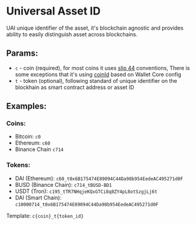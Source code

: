 # Universal Asset ID

UAI unique identifier of the asset, it's blockchain agnostic and provides ability to easily distinguish asset across blockchains. 

## Params:

- `c` - coin (required), for most coins it uses [slip 44](https://github.com/satoshilabs/slips/blob/master/slip-0044.md) conventions, There is some exceptions that it's using [coinId](https://github.com/trustwallet/wallet-core/blob/master/coins.json#L1472) based on Wallet Core config
- `t` - token (optional), following standard of unique identifier on the blockhain as smart contract address or asset ID

## Examples:

### Coins:

- Bitcoin: `c0`
- Ethereum: `c60`
- Binance Chain `c714`

### Tokens:

- DAI (Ethereum): `c60_t0x6B175474E89094C44Da98b954EedeAC495271d0F`
- BUSD (Binance Chain): `c714_tBUSD-BD1`
- USDT (Tron): `c195_tTR7NHqjeKQxGTCi8q8ZY4pL8otSzgjLj6t`
- DAI (Smart Chain): `c10000714_t0x6B175474E89094C44Da98b954EedeAC495271d0F`

Template: `c{coin}_t{token_id}`
